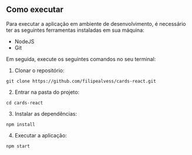 ## Como executar
Para executar a aplicação em ambiente de desenvolvimento, é necessário ter as seguintes ferramentas instaladas em sua máquina:
- NodeJS
- Git

Em seguida, execute os seguintes comandos no seu terminal:
1) Clonar o repositório:
```
git clone https://github.com/filipealvess/cards-react.git
```

2) Entrar na pasta do projeto:
```
cd cards-react
```

3) Instalar as dependências:
```
npm install
```

4) Executar a aplicação:
```
npm start
```
